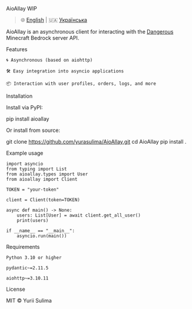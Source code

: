 AioAllay WIP


> 🌐 [English](https://github.com/yurasulima/AioAllay/blob/main/README.en.md) | 🇺🇦 [Українська](https://github.com/yurasulima/AioAllay/blob/main/README.uk.md)

AioAllay is an asynchronous client for interacting with the [Dangerous](https://mblueberry.space) Minecraft Bedrock server API.

Features

    🌀 Asynchronous (based on aiohttp)

    🛠️ Easy integration into asyncio applications

    📦 Interaction with user profiles, orders, logs, and more

Installation

Install via PyPI:

pip install aioallay

Or install from source:

git clone https://github.com/yurasulima/AioAllay.git
cd AioAllay
pip install .

Example usage
    
    import asyncio
    from typing import List
    from aioallay.types import User
    from aioallay import Client
    
    TOKEN = "your-token"
    
    client = Client(token=TOKEN)
    
    async def main() -> None:
        users: List[User] = await client.get_all_user()
        print(users)
    
    if __name__ == "__main__":
        asyncio.run(main())

Requirements

    Python 3.10 or higher

    pydantic~=2.11.5

    aiohttp~=3.10.11

License

MIT © Yurii Sulima